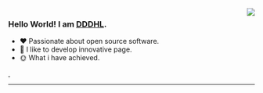 <img align="right" style="pointer-events:none;" src="https://github-readme-stats.vercel.app/api?username=DDDHL&show_icons=true&icon_color=E65A65&text_color=adbac7&bg_color=2d333b&hide_title=true&hide_border=true" />
 
### Hello World! I am <b><a target="_blank" href="javascript:;">DDDHL</a></b>.
 
- :hearts: Passionate about open source software. 
- :1st_place_medal: I like to develop innovative page.
- :sun_with_face: What i have achieved.
 
<a href="https://blog.csdn.net/DDDHL_">
    <img src="https://img.shields.io/badge/CSDN Page View-42K-E65A65.svg" alt="" title="DDDHL的csdn" />
</a>
 
<a href="https://gitee.com/donghe-li">
    <img src="https://img.shields.io/badge/Gitee View-6-blue.svg" alt="" title="DDDHL的gitee" />
</a>
 
---
